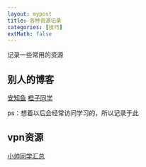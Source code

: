 ```yaml
---
layout: mypost
title: 各种资源记录
categories: [技巧]
extMath: false
---
```




记录一些常用的资源

## 别人的博客
[安知鱼](https://blog.anheyu.com/)
[橙子同学](https://www.zhaozeyu.top/)

ps：想着以后会经常访问学习的，所以记录于此


## vpn资源
[小帅同学汇总](https://xiaoshuai.link/2021/05/06/3.%20%E9%AD%94%E6%B3%95%E6%8E%A8%E8%8D%90&%E4%BD%BF%E7%94%A8%E6%95%99%E7%A8%8B%EF%BC%88%E9%95%BF%E6%9C%9F%E6%9B%B4%E6%96%B0%EF%BC%89/#toc-heading-3)
